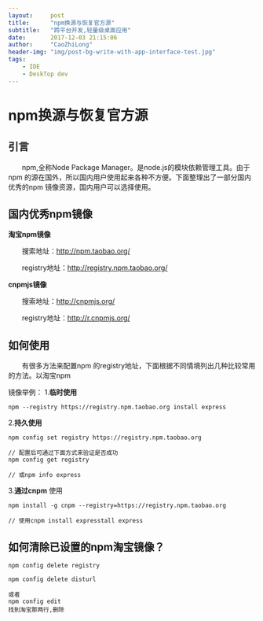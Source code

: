 ```yaml
---
layout:     post
title:      "npm换源与恢复官方源"
subtitle:   "跨平台开发,轻量级桌面应用"
date:       2017-12-03 21:15:06
author:     "CaoZhiLong"
header-img: "img/post-bg-write-with-app-interface-test.jpg"
tags:
    - IDE
    - DeskTop dev
---
```


# npm换源与恢复官方源

## 引言

&emsp;&emsp;npm,全称Node Package Manager。是node.js的模块依赖管理工具。由于npm 的源在国外，所以国内用户使用起来各种不方便。下面整理出了一部分国内优秀的npm 镜像资源，国内用户可以选择使用。

## 国内优秀npm镜像

**淘宝npm镜像**

&emsp;&emsp;搜索地址：http://npm.taobao.org/

&emsp;&emsp;registry地址：http://registry.npm.taobao.org/

**cnpmjs镜像**

&emsp;&emsp;搜索地址：http://cnpmjs.org/

&emsp;&emsp;registry地址：http://r.cnpmjs.org/

## 如何使用

&emsp;&emsp;有很多方法来配置npm 的registry地址，下面根据不同情境列出几种比较常用的方法。以淘宝npm

镜像举例：
1.**临时使用**

```shell
npm --registry https://registry.npm.taobao.org install express
```

2.**持久使用**

```shell
npm config set registry https://registry.npm.taobao.org

// 配置后可通过下面方式来验证是否成功
npm config get registry

// 或npm info express
```

3.**通过cnpm**
使用

```shell
npm install -g cnpm --registry=https://registry.npm.taobao.org

// 使用cnpm install expresstall express
```
## 如何清除已设置的npm淘宝镜像？

```shell
npm config delete registry

npm config delete disturl

或者 
npm config edit 
找到淘宝那两行,删除
```